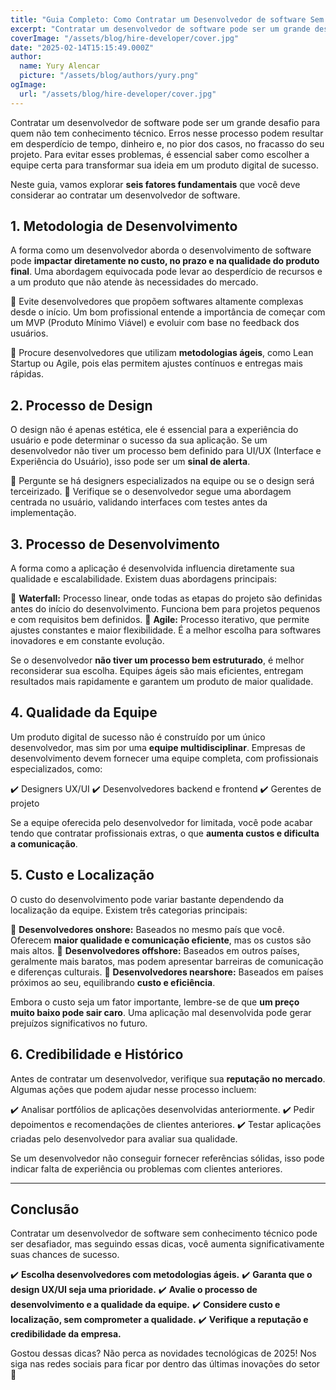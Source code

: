 ```yaml
---
title: "Guia Completo: Como Contratar um Desenvolvedor de software Sem Conhecimento Técnico"
excerpt: "Contratar um desenvolvedor de software pode ser um grande desafio para quem não tem conhecimento técnico. Erros nesse processo podem resultar em desperdício de tempo, dinheiro e, no pior dos casos, no fracasso do seu projeto. Para evitar esses problemas, é essencial saber como escolher a equipe certa para transformar sua ideia em um produto digital de sucesso."
coverImage: "/assets/blog/hire-developer/cover.jpg"
date: "2025-02-14T15:15:49.000Z"
author:
  name: Yury Alencar
  picture: "/assets/blog/authors/yury.png"
ogImage:
  url: "/assets/blog/hire-developer/cover.jpg"
---
```


Contratar um desenvolvedor de software pode ser um grande desafio para quem não tem conhecimento técnico. Erros nesse processo podem resultar em desperdício de tempo, dinheiro e, no pior dos casos, no fracasso do seu projeto. Para evitar esses problemas, é essencial saber como escolher a equipe certa para transformar sua ideia em um produto digital de sucesso.

Neste guia, vamos explorar **seis fatores fundamentais** que você deve considerar ao contratar um desenvolvedor de software.

## 1. Metodologia de Desenvolvimento

A forma como um desenvolvedor aborda o desenvolvimento de software pode **impactar diretamente no custo, no prazo e na qualidade do produto final**. Uma abordagem equivocada pode levar ao desperdício de recursos e a um produto que não atende às necessidades do mercado.

🔹 Evite desenvolvedores que propõem softwares altamente complexas desde o início. Um bom profissional entende a importância de começar com um MVP (Produto Mínimo Viável) e evoluir com base no feedback dos usuários.

🔹 Procure desenvolvedores que utilizam **metodologias ágeis**, como Lean Startup ou Agile, pois elas permitem ajustes contínuos e entregas mais rápidas.

## 2. Processo de Design

O design não é apenas estética, ele é essencial para a experiência do usuário e pode determinar o sucesso da sua aplicação. Se um desenvolvedor não tiver um processo bem definido para UI/UX (Interface e Experiência do Usuário), isso pode ser um **sinal de alerta**.

🔹 Pergunte se há designers especializados na equipe ou se o design será terceirizado.
🔹 Verifique se o desenvolvedor segue uma abordagem centrada no usuário, validando interfaces com testes antes da implementação.

## 3. Processo de Desenvolvimento

A forma como a aplicação é desenvolvida influencia diretamente sua qualidade e escalabilidade. Existem duas abordagens principais:

🔹 **Waterfall:** Processo linear, onde todas as etapas do projeto são definidas antes do início do desenvolvimento. Funciona bem para projetos pequenos e com requisitos bem definidos.
🔹 **Agile:** Processo iterativo, que permite ajustes constantes e maior flexibilidade. É a melhor escolha para softwares inovadores e em constante evolução.

Se o desenvolvedor **não tiver um processo bem estruturado**, é melhor reconsiderar sua escolha. Equipes ágeis são mais eficientes, entregam resultados mais rapidamente e garantem um produto de maior qualidade.

## 4. Qualidade da Equipe

Um produto digital de sucesso não é construído por um único desenvolvedor, mas sim por uma **equipe multidisciplinar**. Empresas de desenvolvimento devem fornecer uma equipe completa, com profissionais especializados, como:

✔️ Designers UX/UI
✔️ Desenvolvedores backend e frontend
✔️ Gerentes de projeto

Se a equipe oferecida pelo desenvolvedor for limitada, você pode acabar tendo que contratar profissionais extras, o que **aumenta custos e dificulta a comunicação**.

## 5. Custo e Localização

O custo do desenvolvimento pode variar bastante dependendo da localização da equipe. Existem três categorias principais:

🔹 **Desenvolvedores onshore:** Baseados no mesmo país que você. Oferecem **maior qualidade e comunicação eficiente**, mas os custos são mais altos.
🔹 **Desenvolvedores offshore:** Baseados em outros países, geralmente mais baratos, mas podem apresentar barreiras de comunicação e diferenças culturais.
🔹 **Desenvolvedores nearshore:** Baseados em países próximos ao seu, equilibrando **custo e eficiência**.

Embora o custo seja um fator importante, lembre-se de que **um preço muito baixo pode sair caro**. Uma aplicação mal desenvolvida pode gerar prejuízos significativos no futuro.

## 6. Credibilidade e Histórico

Antes de contratar um desenvolvedor, verifique sua **reputação no mercado**. Algumas ações que podem ajudar nesse processo incluem:

✔️ Analisar portfólios de aplicações desenvolvidas anteriormente.
✔️ Pedir depoimentos e recomendações de clientes anteriores.
✔️ Testar aplicações criadas pelo desenvolvedor para avaliar sua qualidade.

Se um desenvolvedor não conseguir fornecer referências sólidas, isso pode indicar falta de experiência ou problemas com clientes anteriores.

---

## Conclusão

Contratar um desenvolvedor de software sem conhecimento técnico pode ser desafiador, mas seguindo essas dicas, você aumenta significativamente suas chances de sucesso.

✔️ **Escolha desenvolvedores com metodologias ágeis.**
✔️ **Garanta que o design UX/UI seja uma prioridade.**
✔️ **Avalie o processo de desenvolvimento e a qualidade da equipe.**
✔️ **Considere custo e localização, sem comprometer a qualidade.**
✔️ **Verifique a reputação e credibilidade da empresa.**

Gostou dessas dicas? Não perca as novidades tecnológicas de 2025! Nos siga nas redes sociais para ficar por dentro das últimas inovações do setor 🚀

